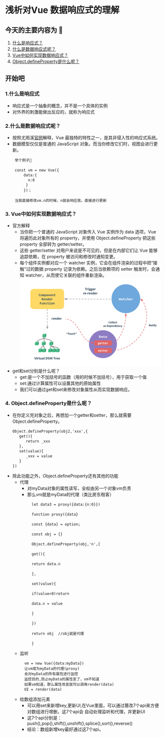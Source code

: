 # 浅析对Vue 数据响应式的理解

## 今天的主要内容为 🚀

1. [什么是响应式？](#jump1)
2. [什么是数据响应式呢？](#jump2)
3. [Vue中如何实现数据响应式？](#jump3)
4. [Object.defineProperty是什么呢？](#jump4)



## 开始吧

###  <span id="jump1">1.什么是响应式</span>

* 响应式是一个抽象的概念，并不是一个具体的实例
* 对外界的刺激能做出反应的，就称为响应式
  
###  <span id="jump2">2.什么是数据响应式呢？</span>

* 按照尤雨溪[官网](https://cn.vuejs.org/v2/guide/reactivity.html)解释，Vue 最独特的特性之一，是其非侵入性的响应式系统。
* 数据模型仅仅是普通的 JavaScript 对象。而当你修改它们时，视图会进行更新。
  ```
   举个例子🫠

   const vm = new Vue({
       data:{
         n:0
        }
       })；

   当我直接修改vm.n的时候，n就会响应我，直接进行更新
  ```
    
###  <span id="jump3">3. Vue中如何实现数据响应式？</span>
* 官方解释
  * 当你把一个普通的 JavaScript 对象传入 Vue 实例作为 data 选项，Vue 将遍历此对象所有的 property，并使用 Object.defineProperty 把这些 property 全部转为 getter/setter。
  * 这些 getter/setter 对用户来说是不可见的，但是在内部它们让 Vue 能够追踪依赖，在 property 被访问和修改时通知变更。
  * 每个组件实例都对应一个 watcher 实例，它会在组件渲染的过程中把“接触”过的数据 property 记录为依赖。之后当依赖项的 setter 触发时，会通知 watcher，从而使它关联的组件重新渲染。
  ![图片](image/804.png)
*  get和set分别是什么呢？
   *  get:是一个不加括号的函数（用的时候不加括号），用于获取一个值
   *  set:通过计算属性可以设置其他的原始属性
   *  我们可以通过get和set来修改对象属性从而实现数据响应。

###  <span id="jump4">4. Object.defineProperty是什么呢？</span>
* 在你定义完对象之后，再想加一个getter和setter，那么就需要Object.defineProperty。
  ```
  Object.defineProperty(obj2,'xxx',{
     get(){
        return _xxx
     },
     set(value){
        _xxx = value
     }
  })

  ```
* 除此功能之外，Object.defineProperty还有其他的功能
  * 代理
    * 对myData对象的属性读写，全权由另一个对象vm负责
    * 那么vm就是myData的代理（类比房东租客）
      ```
        let data3 = proxy({data:{n:0}})

        function proxy({data}

        const {data} = option;

        const obj = {}

        Object.defineProperty(obj,'n',{

        get(){

        return data.n

        },

        set(value){

        if(value<0)return

        data.n = value

        }

        })

        return obj  //obj就是代理

        }
      ```
  * 监听
     ```
       vm = new Vue({data:myData})
       让vm成为myData的代理(proxy)
       会对myData的所有属性进行监控
       监控目的,防止myData的属性变了，vm不知道
       如果vm知道，那么属性改变就可以调用render(data)
       UI = render(data)
     ```
  * 给数组添加元素
    * 可以用set来新增key,更新UI,在Vue里面，可以通过篡改7个api来方便对数组进行增删，这7个api会 自动处理监听和代理，并更新UI
    * 这7个api分别是： push(),pop(),shift(),unshift(),splice(),sort(),reverse()
    * 结论：数组新增key最好通过这7个api。